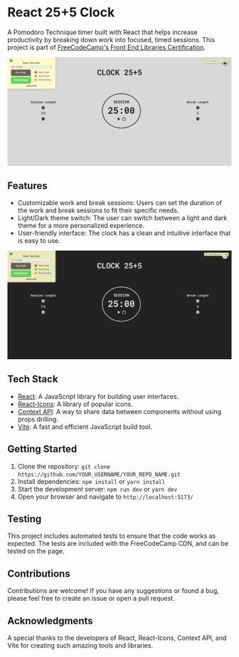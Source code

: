 # React 25+5 Clock

A Pomodoro Technique timer built with React that helps increase productivity by breaking down work into focused, timed sessions. This project is part of [FreeCodeCamp's Front End Libraries Certification](https://www.freecodecamp.org/learn/front-end-libraries/front-end-libraries-projects/).


![ligth-mode](img/light-clock.png)

## Features
- Customizable work and break sessions: Users can set the duration of the work and break sessions to fit their specific needs.
- Light/Dark theme switch: The user can switch between a light and dark theme for a more personalized experience.
- User-friendly interface: The clock has a clean and intuitive interface that is easy to use.


![dark-mode](img/dark-clock.png)

## Tech Stack
- [React](https://reactjs.org/): A JavaScript library for building user interfaces.
- [React-Icons](https://react-icons.github.io/react-icons/): A library of popular icons.
- [Context API](https://reactjs.org/docs/context.html): A way to share data between components without using props drilling.
- [Vite](https://vitejs.dev): A fast and efficient JavaScript build tool.

## Getting Started
1. Clone the repository: `git clone https://github.com/YOUR_USERNAME/YOUR_REPO_NAME.git`
2. Install dependencies: `npm install` or `yarn install`
3. Start the development server: `npm run dev` or `yarn dev`
4. Open your browser and navigate to `http://localhost:5173/`

## Testing
This project includes automated tests to ensure that the code works as expected. The tests are included with the FreeCodeCamp CDN, and can be tested on the page.


## Contributions
Contributions are welcome! If you have any suggestions or found a bug, please feel free to create an issue or open a pull request.

## Acknowledgments
A special thanks to the developers of React, React-Icons, Context API, and Vite for creating such amazing tools and libraries.
